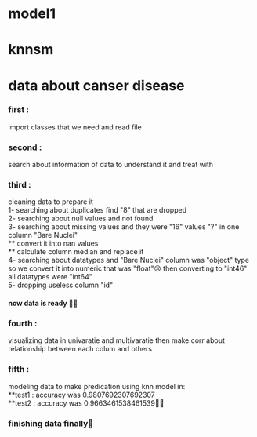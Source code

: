 # model1
# knnsm
<h1> data about canser disease </h1>

<h3> first : </h3>
<p> import classes that we need and read file </p>
<h3> second : </h3> 
<p>search about information of data to understand it and treat with </p>
<h3> third :</h3>  <p>cleaning data to prepare it </br>
        1- searching about duplicates find "8" that are dropped </br>
        2- searching about null values and not found </br>
        3- searching about missing values and they were "16" values "?" in one column "Bare Nuclei" </br>
           ** convert it into nan values </br>
           ** calculate column median and replace it </br>
        4- searching about datatypes and "Bare Nuclei"  column was "object" type so we convert it into numeric
           that was "float"😢 then converting to "int46" </br>
           all datatypes were "int64"</br>
        5- dropping useless column "id"</p>
       <h4>      now data is ready  👏👏 </h4>
<h3> fourth :</h3> <p> visualizing data in univaratie and multivaratie then make corr about relationship between each colum and others</p>
<h3> fifth :</h3> <p> modeling data to make predication using knn model in:</br>
         **test1 : accuracy was 0.9807692307692307</br>
         **test2 : accuracy was 0.9663461538461539🤷‍♀️</p>
       
       
 <h3>     finishing data finally💃 </h3> 
           
         
        

